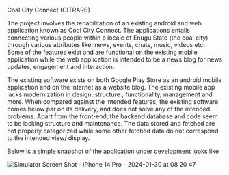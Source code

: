 Coal City Connect (CITRARB)

The project involves the rehabilitation of an existing android and web application known as Coal City Connect.
The applications entails connecting various people within a locale of Enugu State (the coal city) through various attributes like: news, events, chats, music, videos etc.
Some of the features exist and are functional on the existing mobile application while the web application is intended to be a news blog for news updates, engagement and interaction.

The existing software exists on both Google Play Store as an android mobile application and on the internet as a website blog.
The existing mobile app lacks modernization in design, structure , functionality, management and more. When compared against the intended features, the existing software comes below par on its delivery, and does not solve any of the intended problems.
Apart from the front-end, the backend database and code seem to be lacking structure and maintenance. The data stored and fetched are not properly categorized while some other fetched data do not correspond to the intended view/ display.

Below is a simple snapshot of the application under development looks like

![Simulator Screen Shot - iPhone 14 Pro - 2024-01-30 at 08 20 47](https://github.com/Devstrike-DigTech/CITRARB--iOS-App/assets/98587083/3888c222-3f1f-4148-bb12-b1593dc53743)
